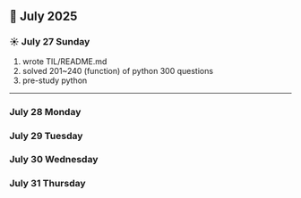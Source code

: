 ## 📅 July 2025

### ☀️ July 27 Sunday
1. wrote TIL/README.md
2. solved 201~240 (function) of python 300 questions
3. pre-study python 

---

### July 28 Monday

### July 29 Tuesday

### July 30 Wednesday

### July 31 Thursday